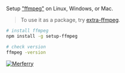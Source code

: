 Setup ["ffmpeg"] on Linux, Windows, or Mac.
> To use it as a package, try [extra-ffmpeg].


```bash
# install ffmpeg
npm install -g setup-ffmpeg

# check version
ffmpeg -version
```


[![Merferry](https://i.imgur.com/0ekDwtx.jpg)](https://merferry.github.io)

["ffmpeg"]: https://ffmpeg.org
[extra-ffmpeg]: https://www.npmjs.com/package/extra-ffmpeg
